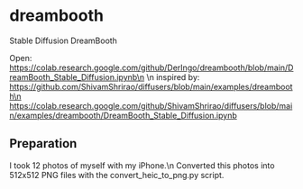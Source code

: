 # dreambooth
Stable Diffusion DreamBooth

Open: https://colab.research.google.com/github/DerIngo/dreambooth/blob/main/DreamBooth_Stable_Diffusion.ipynb\n
\n
inspired by: https://github.com/ShivamShrirao/diffusers/blob/main/examples/dreambooth\n
https://colab.research.google.com/github/ShivamShrirao/diffusers/blob/main/examples/dreambooth/DreamBooth_Stable_Diffusion.ipynb

## Preparation
I took 12 photos of myself with my iPhone.\n
Converted this photos into 512x512 PNG files with the convert_heic_to_png.py script.
